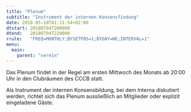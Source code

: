 ```yaml
---
title: "Plenum"
subtitle: "Instrument der internen Konsensfindung"
date: 2018-05-18T01:11:54+02:00
dtstart: 20180704T200000
dtend:   20180704T220000
rrule:   "FREQ=MONTHLY;BYSETPOS=1;BYDAY=WE;INTERVAL=1"
menu:
  main:
    parent: "verein"
---
```


Das Plenum findet in der Regel am ersten Mittwoch des Monats ab 20:00 Uhr in den Clubräumen
des CCCB statt.

Als Instrument der internen Konsensbildung, bei dem Interna diskutiert werden,
richtet sich das Plenum aussließlich an Mitglieder oder explizit eingeladene Gäste.


